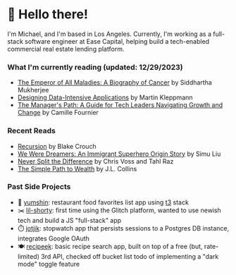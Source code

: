 # 👋 Hello there!

I'm Michael, and I'm based in Los Angeles. Currently, I'm working as a full-stack software engineer at Ease Capital, helping build a tech-enabled commercial real estate lending platform. 

### What I'm currently reading (updated: 12/29/2023)
* [The Emperor of All Maladies: A Biography of Cancer](https://www.goodreads.com/book/show/7170627-the-emperor-of-all-maladies) by Siddhartha Mukherjee
* [Designing Data-Intensive Applications](https://www.goodreads.com/book/show/23463279-designing-data-intensive-applications) by Martin Kleppmann
* [The Manager's Path: A Guide for Tech Leaders Navigating Growth and Change](https://www.goodreads.com/ro/book/show/33369254-the-manager-s-path) by Camille Fournier

### Recent Reads
* [Recursion](https://www.goodreads.com/book/show/42046112-recursion) by Blake Crouch
* [We Were Dreamers: An Immigrant Superhero Origin Story](https://www.goodreads.com/en/book/show/52582665-we-were-dreamers) by Simu Liu
* [Never Split the Difference](https://www.goodreads.com/book/show/26156469-never-split-the-difference) by Chris Voss and Tahl Raz
* [The Simple Path to Wealth](https://www.goodreads.com/book/show/30646587-the-simple-path-to-wealth) by J.L. Collins

### Past Side Projects
* 🍴 [yumshin](https://yumsh.in): restaurant food favorites list app using [t3](https://create.t3.gg/) stack
* ✂️ [lil-shorty](https://lil-shorty.glitch.me): first time using the Glitch platform, wanted to use newish tech and build a JS "full-stack" app
* ⏱️ [jotjik](https://jotjik.vercel.app/): stopwatch app that persists sessions to a Postgres DB instance, integrates Google OAuth
* 🍽️ [recipeek](https://recipeeek.netlify.app): basic recipe search app, built on top of a free (but, rate-limited) 3rd API, checked off bucket list todo of implementing a "dark mode" toggle feature
